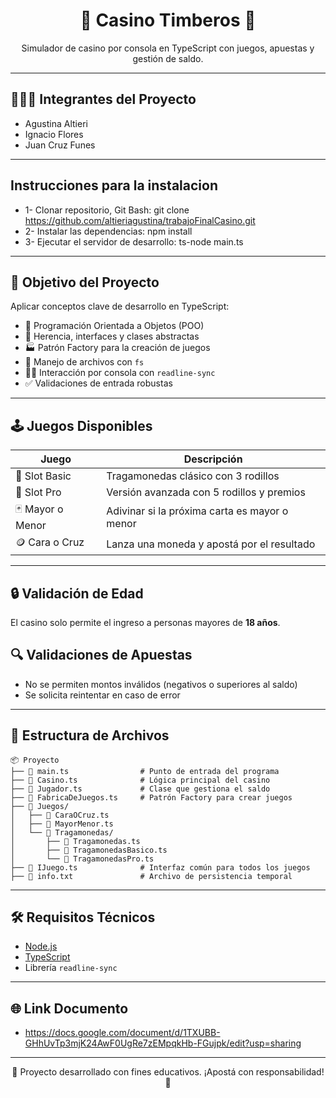 
<h1 align="center">🎰 Casino Timberos 🎰</h1>

<p align="center">
  Simulador de casino por consola en TypeScript con juegos, apuestas y gestión de saldo.
</p>

---
## 🧑‍🤝‍🧑 Integrantes del Proyecto

- Agustina Altieri
- Ignacio Flores
- Juan Cruz Funes

---

## Instrucciones para la instalacion

- 1- Clonar repositorio, Git Bash: git clone https://github.com/altieriagustina/trabajoFinalCasino.git
- 2- Instalar las dependencias: npm install
- 3- Ejecutar el servidor de desarrollo: ts-node main.ts

---

## 🧠 Objetivo del Proyecto

Aplicar conceptos clave de desarrollo en TypeScript:

- 🧱 Programación Orientada a Objetos (POO)
- 🧩 Herencia, interfaces y clases abstractas
- 🏭 Patrón Factory para la creación de juegos
- 💾 Manejo de archivos con `fs`
- 🧑‍💻 Interacción por consola con `readline-sync`
- ✅ Validaciones de entrada robustas

---

## 🕹️ Juegos Disponibles

| Juego              | Descripción                                 |
|--------------------|---------------------------------------------|
| 🎰 Slot Basic       | Tragamonedas clásico con 3 rodillos         |
| 💎 Slot Pro         | Versión avanzada con 5 rodillos y premios   |
| 🃏 Mayor o Menor    | Adivinar si la próxima carta es mayor o menor |
| 🪙 Cara o Cruz      | Lanza una moneda y apostá por el resultado  |

---

## 🔒 Validación de Edad
El casino solo permite el ingreso a personas mayores de **18 años**.

## 🔍 Validaciones de Apuestas
- No se permiten montos inválidos (negativos o superiores al saldo)
- Se solicita reintentar en caso de error

---

## 📁 Estructura de Archivos

```
📦 Proyecto
├── 📄 main.ts                # Punto de entrada del programa
├── 📄 Casino.ts              # Lógica principal del casino
├── 📄 Jugador.ts             # Clase que gestiona el saldo
├── 📄 FabricaDeJuegos.ts     # Patrón Factory para crear juegos
├── 📁 Juegos/
│   ├── 📄 CaraOCruz.ts
│   ├── 📄 MayorMenor.ts
│   └── 📁 Tragamonedas/
│       ├── 📄 Tragamonedas.ts
│       ├── 📄 TragamonedasBasico.ts
│       └── 📄 TragamonedasPro.ts
├── 📄 IJuego.ts              # Interfaz común para todos los juegos
├── 📄 info.txt               # Archivo de persistencia temporal
```

---

## 🛠️ Requisitos Técnicos

- [Node.js](https://nodejs.org/)
- [TypeScript](https://www.typescriptlang.org/)
- Librería `readline-sync`

---

## 🌐 Link Documento

- https://docs.google.com/document/d/1TXUBB-GHhUvTp3mjK24AwF0UgRe7zEMpqkHb-FGujpk/edit?usp=sharing

---

<p align="center">🧠 Proyecto desarrollado con fines educativos. ¡Apostá con responsabilidad! 🧠</p>
